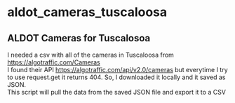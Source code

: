 # aldot_cameras_tuscaloosa <br>
## ALDOT Cameras for Tuscalosoa <br>
I needed a csv with all of the cameras in Tuscaloosa from https://algotraffic.com/Cameras <br>
I found their API https://algotraffic.com/api/v2.0/cameras but everytime I try to use request.get it returns 404. So, I downloaded it locally and it saved as JSON.<br>
This script will pull the data from the saved JSON file and export it to a CSV
